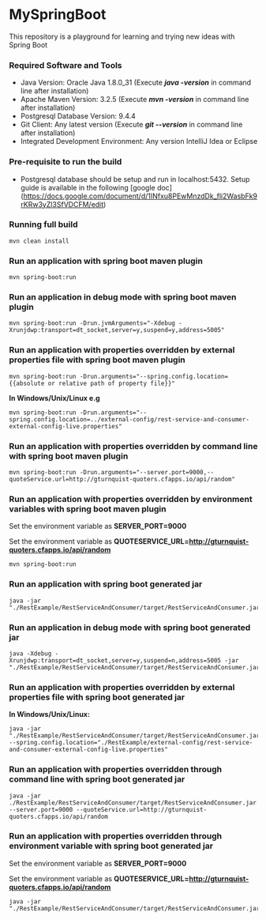 # MySpringBoot
This repository is a playground for learning and trying new ideas with Spring Boot

### Required Software and Tools
* Java Version: Oracle Java 1.8.0_31 (Execute **_java -version_** in command line after installation)
* Apache Maven Version: 3.2.5 (Execute **_mvn -version_** in command line after installation)
* Postgresql Database Version: 9.4.4
* Git Client: Any latest version (Execute **_git --version_** in command line after installation)
* Integrated Development Environment: Any version IntelliJ Idea or Eclipse

### Pre-requisite to run the build
* Postgresql database should be setup and run in localhost:5432. Setup guide is available in the following [google doc] (https://docs.google.com/document/d/1INfxu8PEwMnzdDk_fli2WasbFk9rKRw3yZl3SfVDCFM/edit)
  
### Running full build

    mvn clean install

### Run an application with spring boot maven plugin

    mvn spring-boot:run

### Run an application in debug mode with spring boot maven plugin

    mvn spring-boot:run -Drun.jvmArguments="-Xdebug -Xrunjdwp:transport=dt_socket,server=y,suspend=y,address=5005"

### Run an application with properties overridden by external properties file with spring boot maven plugin

    mvn spring-boot:run -Drun.arguments="--spring.config.location={{absolute or relative path of property file}}"

**In Windows/Unix/Linux e.g**

    mvn spring-boot:run -Drun.arguments="--spring.config.location=../external-config/rest-service-and-consumer-external-config-live.properties"

### Run an application with properties overridden by command line with spring boot maven plugin

    mvn spring-boot:run -Drun.arguments="--server.port=9000,--quoteService.url=http://gturnquist-quoters.cfapps.io/api/random"

### Run an application with properties overridden by environment variables with spring boot maven plugin

Set the environment variable as **SERVER_PORT=9000**

Set the environment variable as **QUOTESERVICE_URL=http://gturnquist-quoters.cfapps.io/api/random**

    mvn spring-boot:run


### Run an application with spring boot generated jar

    java -jar "./RestExample/RestServiceAndConsumer/target/RestServiceAndConsumer.jar"

### Run an application in debug mode with spring boot generated jar

    java -Xdebug -Xrunjdwp:transport=dt_socket,server=y,suspend=n,address=5005 -jar "./RestExample/RestServiceAndConsumer/target/RestServiceAndConsumer.jar"

### Run an application with properties overridden by external properties file with spring boot generated jar
**In Windows/Unix/Linux:**

    java -jar "./RestExample/RestServiceAndConsumer/target/RestServiceAndConsumer.jar" --spring.config.location="./RestExample/external-config/rest-service-and-consumer-external-config-live.properties"

### Run an application with properties overridden through command line with spring boot generated jar

    java -jar ./RestExample/RestServiceAndConsumer/target/RestServiceAndConsumer.jar --server.port=9000 --quoteService.url=http://gturnquist-quoters.cfapps.io/api/random

### Run an application with properties overridden through environment variable with spring boot generated jar

Set the environment variable as **SERVER_PORT=9000**

Set the environment variable as **QUOTESERVICE_URL=http://gturnquist-quoters.cfapps.io/api/random**

    java -jar "./RestExample/RestServiceAndConsumer/target/RestServiceAndConsumer.jar"